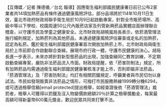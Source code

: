 【互傳媒／記者 陳德儀／台北 報導】因應衛生福利部國民健康署日前已公布2家業者共14項加熱菸品有條件通過健康風險評估，部分品項將於114年10月11日生效，臺北市政府財政局聯手衛生局於10月9日起啟動專案，針對全市販菸場所、高級中等以下學校、校園周邊50公尺內販菸店家及列管新興菸品實體店面辦理聯合稽查，以守護市民及學童之健康安全。北市財政局胡曉嵐局長表示，依菸酒管理法施行細則規定，加熱菸列為其他菸品，未通過健康風險評估審查或走私的加熱菸，認定為私菸。鑑於衛生福利部國民健康署首次開放加熱菸上市，北市財政局與衛生局於上市前即合作啟動聯合查緝，展現市府行政一體，守護市民健康的決心。胡局長進一步表示，未來亦將針對新型態菸品的出現，加強查緝同仁教育訓練，不定期啟動查緝專案，嚴防非法菸品流入市面。財政局提醒，依「菸害防制法」規定，所有加熱菸品均需通過衛生福利部國民健康署核准才能上市，否則即屬非法菸品，「菸酒管理法」及「菸害防制法」均訂有相關罰鍰規定，呼籲業者與市民切勿以身試法。市民如發現販賣非法菸品之情形，可撥打市民服務熱線1999轉分機6294，或可透過檢舉信箱[email protected]提出檢舉，如經查證後依「菸酒管理法」裁罰者，檢舉人可獲得以罰鍰及沒入物變價款總額20％計算之檢舉獎勵金，每案最高額可得新臺幣600萬元獎金，歡迎民眾共同來打擊不法。